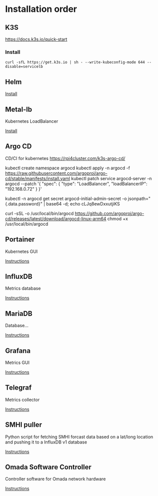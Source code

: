 # Installation order

## K3S
https://docs.k3s.io/quick-start

### Install
```
curl -sfL https://get.k3s.io | sh - --write-kubeconfig-mode 644 --disable=servicelb 
```

## Helm
[Install](helm.md)

## Metal-lb
Kubernetes LoadBalancer

[Install](metal-lb/README.md)

## Argo CD
CD/CI for kubernetes
https://rpi4cluster.com/k3s-argo-cd/

kubectl create namespace argocd
kubectl apply -n argocd -f https://raw.githubusercontent.com/argoproj/argo-cd/stable/manifests/install.yaml
kubectl patch service argocd-server -n argocd --patch '{ "spec": { "type": "LoadBalancer", "loadBalancerIP": "192.168.0.72" } }'

kubectl -n argocd get secret argocd-initial-admin-secret -o jsonpath="{.data.password}" | base64 -d; echo cLJq8ewDxxutjiKS

curl -sSL -o /usr/local/bin/argocd https://github.com/argoproj/argo-cd/releases/latest/download/argocd-linux-arm64
chmod +x /usr/local/bin/argocd

## Portainer
Kubernetes GUI

[Instructions](portainer/README.md)

## InfluxDB
Metrics database

[Instructions](influxdb/README.md)

## MariaDB
Database...

[Instructions](mariadb/README.md)

## Grafana
Metrics GUI

[Instructions](grafana/README.md)

## Telegraf
Metrics collector

[Instructions](telegraf/README.md)

## SMHI puller
Python script for fetching SMHI forcast data based on a lat/long location and pushing it to a InfluxDB v1 database

[Instructions](smhi/README.md)

## Omada Software Controller
Controller software for Omada network hardware

[Instructions](omada/README.md)
